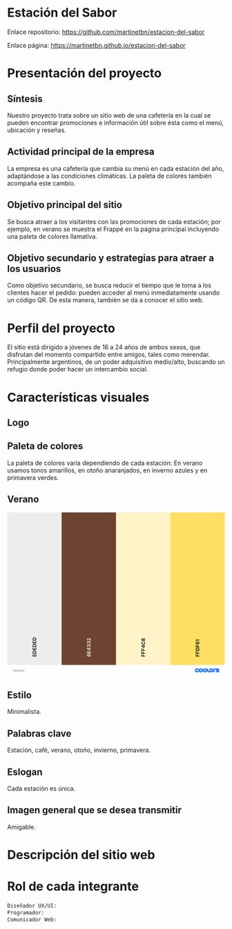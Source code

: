# Estación del Sabor


Enlace repositorio: https://github.com/martinetbn/estacion-del-sabor

Enlace página: https://martinetbn.github.io/estacion-del-sabor

# Presentación del proyecto

## Síntesis
Nuestro proyecto trata sobre un sitio web de una cafetería en la cual se pueden encontrar promociones e información útil sobre ésta como el menú, ubicación y reseñas.

## Actividad principal de la empresa
La empresa es una cafetería que cambia su menú en cada estación del año, adaptándose a las condiciones climáticas. La paleta de colores también acompaña este cambio.

## Objetivo principal del sitio
Se busca atraer a los visitantes con las promociones de cada estación; por ejemplo, en verano se muestra el Frappé en la página principal incluyendo una paleta de colores llamativa.

## Objetivo secundario y estrategias para atraer a los usuarios
Como objetivo secundario,  se busca reducir el tiempo que le toma a los clientes hacer el pedido: pueden acceder al menú inmediatamente usando un código QR. De esta manera, también se da a conocer el sitio web.

# Perfil del proyecto
El sitio está dirigido a jóvenes de 16 a 24 años de ambos sexos, que disfrutan del momento compartido entre amigos, tales como merendar. Principalmente argentinos, de un poder adquisitivo medio/alto, buscando un refugio donde poder hacer un intercambio social.

# Características visuales

## Logo

## Paleta de colores
La paleta de colores varía dependiendo de cada estación: En verano usamos tonos amarillos, en otoño anaranjados, en inverno azules y en primavera verdes.
## Verano
![Paleta de colores para el verano](./assets/images/colors/Verano.png)

## Estilo
Minimalista.

## Palabras clave
Estación, café, verano, otoño, invierno, primavera.

## Eslogan
Cada estación es única.

## Imagen general que se desea transmitir
Amigable.

# Descripción del sitio web

# Rol de cada integrante
 	Diseñador UX/UI:
	Programador:
	Comunicador Web:
